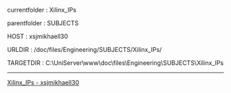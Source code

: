 currentfolder : Xilinx_IPs

parentfolder : SUBJECTS

HOST : xsjmikhaell30

URLDIR : /doc/files/Engineering/SUBJECTS/Xilinx_IPs/

TARGETDIR : C:\UniServer\www\doc\files\Engineering\SUBJECTS\Xilinx_IPs
___
[Xilinx_IPs - xsjmikhaell30](http://xsjmikhaell30/doc/files/Engineering/SUBJECTS/Xilinx_IPs/open-command-prompt-here.html)
